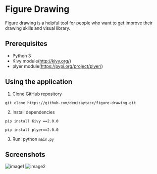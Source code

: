 # Figure Drawing
Figure drawing is a helpful tool for people who want to get improve their drawing skills and visual library. 

## Prerequisites
* Python 3
* Kivy module(http://kivy.org/)
* plyer module(https://pypi.org/project/plyer/)


## Using the application
1. Clone GitHub repository

```
git clone https://github.com/denizaytacc/figure-drawing.git
```

2. Install dependencies 
``` 
pip install Kivy ==2.0.0
```
``` 
pip install plyer==2.0.0
```

3. Run: python ``` main.py ```




## Screenshots
![image1](https://i.imgur.com/4PCTMTV.png)
![image2](https://i.imgur.com/tKe137X.png)
